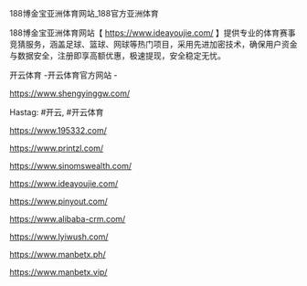 188博金宝亚洲体育网站_188官方亚洲体育

188博金宝亚洲体育网站【 https://www.ideayoujie.com/ 】提供专业的体育赛事竞猜服务，涵盖足球、篮球、网球等热门项目，采用先进加密技术，确保用户资金与数据安全，注册即享高额优惠，极速提现，安全稳定无忧。

开云体育 -开云体育官方网站 -

https://www.shengyinggw.com/

Hastag: #开云, #开云体育

https://www.195332.com/

https://www.printzl.com/

https://www.sinomswealth.com/

https://www.ideayoujie.com/

https://www.pinyout.com/

https://www.alibaba-crm.com/

https://www.lyiwush.com/

https://www.manbetx.ph/

https://www.manbetx.vip/
